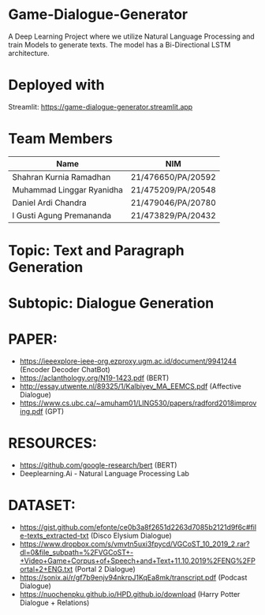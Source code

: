 # Game-Dialogue-Generator
A Deep Learning Project where we utilize Natural Language Processing and train Models
to generate texts. The model has a Bi-Directional LSTM architecture. 

# Deployed with
Streamlit: https://game-dialogue-generator.streamlit.app

# Team Members
| Name | NIM |
|---|---|
|Shahran Kurnia Ramadhan|21/476650/PA/20592|
|Muhammad Linggar Ryanidha|21/475209/PA/20548|
|Daniel Ardi Chandra|21/479046/PA/20780|
|I Gusti Agung Premananda |21/473829/PA/20432|

# Topic: Text and Paragraph Generation

# Subtopic: Dialogue Generation

# PAPER:
- https://ieeexplore-ieee-org.ezproxy.ugm.ac.id/document/9941244 (Encoder Decoder ChatBot)
- https://aclanthology.org/N19-1423.pdf (BERT)
- http://essay.utwente.nl/89325/1/Kalbiyev_MA_EEMCS.pdf (Affective Dialogue)
- https://www.cs.ubc.ca/~amuham01/LING530/papers/radford2018improving.pdf (GPT)

# RESOURCES:
- https://github.com/google-research/bert (BERT)
- Deeplearning.Ai - Natural Language Processing Lab 

# DATASET:
- https://gist.github.com/efonte/ce0b3a8f2651d2263d7085b2121d9f6c#file-texts_extracted-txt (Disco Elysium Dialogue)
- https://www.dropbox.com/s/vmvtn5uxi3fpycd/VGCoST_10_2019_2.rar?dl=0&file_subpath=%2FVGCoST+-+Video+Game+Corpus+of+Speech+and+Text+11.10.2019%2FENG%2FPortal+2+ENG.txt (Portal 2 Dialogue)
- https://sonix.ai/r/gf7b9enjv94nkrpJ1KqEa8mk/transcript.pdf (Podcast Dialogue)
- https://nuochenpku.github.io/HPD.github.io/download (Harry Potter Dialogue + Relations)
